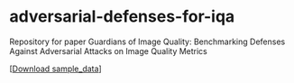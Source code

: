 # adversarial-defenses-for-iqa
Repository for paper Guardians of Image Quality: Benchmarking Defenses Against Adversarial Attacks on Image Quality Metrics


[[Download sample_data](https://drive.google.com/file/d/1p-aUCzq0_TU0txApohFCQxcvCueEgqEr/view?usp=drive_link)]
